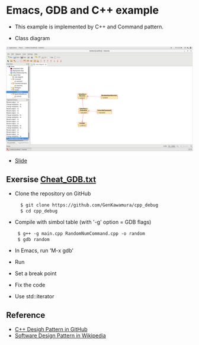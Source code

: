 # Emacs, GDB and C++ example

* This example is implemented by C++ and Command pattern. 

* Class diagram 

![Class diagram of codes](classdiagram_command.png)



* [Slide](slide/gdb_exercise.pdf)


## Exersise [Cheat_GDB.txt](https://raw.githubusercontent.com/GenKawamura/cpp_debug/master/Cheat_GDB.txt)

 * Clone the repository on GitHub

   	     $ git clone https://github.com/GenKawamura/cpp_debug
	     $ cd cpp_debug

 * Compile with simbol table (with '-g' option = GDB flags)

   	    $ g++ -g main.cpp RandomNumCommand.cpp -o random
	    $ gdb random

 * In Emacs, run 'M-x gdb'

 * Run
 * Set a break point
 * Fix the code
 * Use std::iterator


## Reference

* [C++ Desigh Pattern in GitHub](https://github.com/JakubVojvoda/design-patterns-cpp)
* [Software Design Pattern in Wikipedia](https://en.wikipedia.org/wiki/Software_design_pattern)
